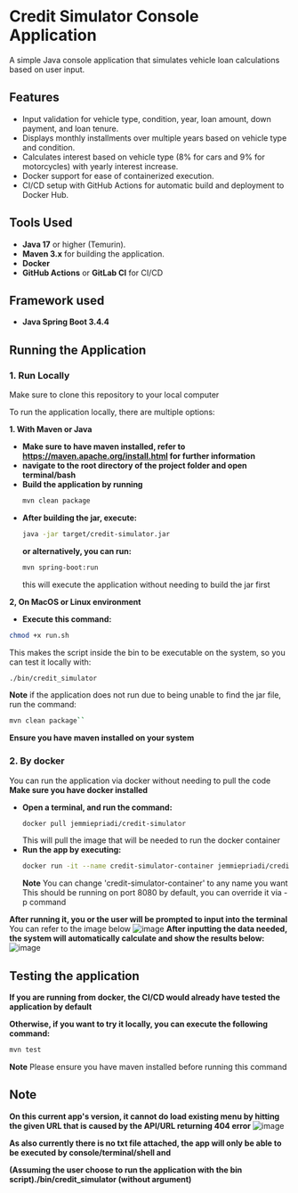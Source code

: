 # Credit Simulator Console Application

A simple Java console application that simulates vehicle loan calculations based on user input.

## Features

- Input validation for vehicle type, condition, year, loan amount, down payment, and loan tenure.
- Displays monthly installments over multiple years based on vehicle type and condition.
- Calculates interest based on vehicle type (8% for cars and 9% for motorcycles) with yearly interest increase.
- Docker support for ease of containerized execution.
- CI/CD setup with GitHub Actions for automatic build and deployment to Docker Hub.

## Tools Used

- **Java 17** or higher (Temurin).
- **Maven 3.x** for building the application.
- **Docker**
- **GitHub Actions** or **GitLab CI** for CI/CD

## Framework used
- **Java Spring Boot 3.4.4**

## Running the Application

### 1. Run Locally
Make sure to clone this repository to your local computer

To run the application locally, there are multiple options:

**1. With Maven or Java**
- **Make sure to have maven installed, refer to https://maven.apache.org/install.html for further information**
- **navigate to the root directory of the project folder and open terminal/bash**
- **Build the application by running**
  ```bash
  mvn clean package
- **After building the jar, execute:**
  ```bash
  java -jar target/credit-simulator.jar
  ```
  **or alternatively, you can run:**
  ```bash
  mvn spring-boot:run
  ```
  this will execute the application without needing to build the jar first

**2, On MacOS or Linux environment**
- **Execute this command:**
```bash
chmod +x run.sh
```
This makes the script inside the bin to be executable on the system, so you can test it locally with:
```bash
./bin/credit_simulator
```
**Note**
if the application does not run due to being unable to find the jar file, run the command:
```bash
mvn clean package``
```
**Ensure you have maven installed on your system**



### 2. By docker ###
You can run the application via docker without needing to pull the code
**Make sure you have docker installed**
- **Open a terminal, and run the command:**
  ```bash
  docker pull jemmiepriadi/credit-simulator
  ```
  This will pull the image that will be needed to run the docker container
- **Run the app by executing:**
  ```bash
  docker run -it --name credit-simulator-container jemmiepriadi/credit-simulator
  ```
  **Note**
  You can change 'credit-simulator-container' to any name you want
  This should be running on port 8080 by default, you can override it via -p command



**After running it, you or the user will be prompted to input into the terminal**  
You can refer to the image below
![image](https://github.com/user-attachments/assets/c0447874-5d64-4d33-bdbe-e84f9b7c1de5)
**After inputting the data needed, the system will automatically calculate and show the results below:**
![image](https://github.com/user-attachments/assets/27390866-7946-4dcd-b3c9-ae8cfd228514)

## Testing the application
**If you are running from docker, the CI/CD would already have tested the application by default**


**Otherwise, if you want to try it locally, you can execute the following command:**
```bash
mvn test
```
**Note** Please ensure you have maven installed before running this command





## Note
**On this current app's version, it cannot do load existing menu by hitting the given URL that is caused by the API/URL returning 404 error**
![image](https://github.com/user-attachments/assets/c49bba1f-90d5-4adf-8c2c-41378d5475e1)


**As also currently there is no txt file attached, the app will only be able to be executed by console/terminal/shell and**

**(Assuming the user choose to run the application with the bin script)./bin/credit_simulator (without argument)**
